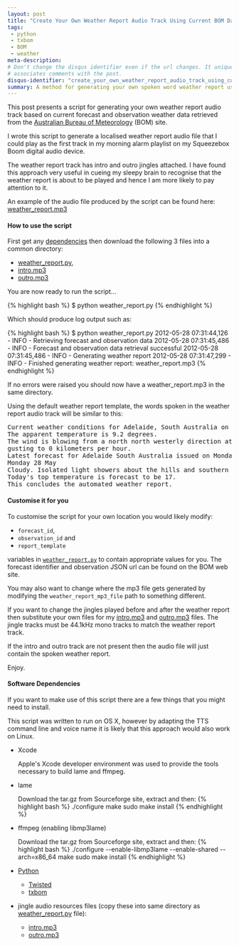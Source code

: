 ```yaml
---
layout: post
title: "Create Your Own Weather Report Audio Track Using Current BOM Data"
tags:
 - python
 - txbom
 - BOM
 - weather
meta-description: 
# Don't change the disqus identifier even if the url changes. It uniquely
# associates comments with the post.
disqus-identifier: "create_your_own_weather_report_audio_track_using_current_bom_data"
summary: A method for generating your own spoken word weather report using data from the Australian BoM
---
```


<!-- excerpt start -->
This post presents a script for generating your own weather report audio
track based on current forecast and observation weather data retrieved 
from the [Australian Bureau of Meteorology](http://www.bom.gov.au/) (BOM) site.
<!-- excerpt end -->

I wrote this script to generate a localised weather report audio file 
that I could play as the first track in my morning alarm playlist on my Squeezebox 
Boom digital audio device.

The weather report track has intro and outro jingles attached. I have 
found this approach very useful in cueing my sleepy brain to recognise that the 
weather report is about to be played and hence I am more likely to pay attention
to it.

An example of the audio file produced by the script can be found here: [weather_report.mp3](/resources/weather_report.mp3)

<script src="https://gist.github.com/2819315.js"> </script>

#### How to use the script

First get any [dependencies](#deps) then download the following 3 files into a common directory:

  - [weather_report.py](https://gist.github.com/2819315), 
  - [intro.mp3](/resources/intro.mp3)
  - [outro.mp3](/resources/outro.mp3)

You are now ready to run the script...

  {% highlight bash %}
  $ python weather_report.py
  {% endhighlight %}
  
Which should produce log output such as:

  {% highlight bash %}
  $ python weather_report.py
  2012-05-28 07:31:44,126 - INFO - Retrieving forecast and observation data
  2012-05-28 07:31:45,486 - INFO - Forecast and observation data retrieval successful
  2012-05-28 07:31:45,486 - INFO - Generating weather report
  2012-05-28 07:31:47,299 - INFO - Finished generating weather report: weather_report.mp3
  {% endhighlight %}

If no errors were raised you should now have a weather_report.mp3 in the same directory.

Using the default weather report template, the words spoken in the weather report audio track will be similar to this:

<pre>
Current weather conditions for Adelaide, South Australia on Monday 28 May 2012 at 07:30am.
The apparent temperature is 9.2 degrees.
The wind is blowing from a north north westerly direction at 0 kilometers per hour, 
gusting to 0 kilometers per hour.
Latest forecast for Adelaide South Australia issued on Monday 28 May 2012 at 5:20 am.
Monday 28 May
Cloudy. Isolated light showers about the hills and southern suburbs this morning. Winds south to southeasterly and light.
Today's top temperature is forecast to be 17.
This concludes the automated weather report.
</pre>

<code></code>
#### Customise it for you

To customise the script for your own location you would likely modify: 

  - <code>forecast_id</code>, 
  - <code>observation_id</code> and 
  - <code>report_template</code> 

variables in <code>[weather_report.py](https://gist.github.com/2819315)</code> to contain 
appropriate values for you. The forecast identifier and observation JSON url can be found 
on the BOM web site. 

You may also want to change where the mp3 file gets generated by modifying the
<code>weather_report_mp3_file</code> path to something different.

If you want to change the jingles played before and after the weather report
then substitute your own files for my [intro.mp3](/resources/intro.mp3) and 
[outro.mp3](/resources/outro.mp3) files. The jingle tracks must be 44.1kHz 
mono tracks to match the weather report track.

If the intro and outro track are not present then the audio file will just contain
the spoken weather report.

Enjoy.


<code></code>
#### <a id="deps"></a>Software Dependencies

If you want to make use of this script there are a few things that you might need
to install.

This script was written to run on OS X, however by adapting the TTS command line
and voice name it is likely that this approach would also work on Linux.


* Xcode

  Apple's Xcode developer environment was used to provide the tools necessary to build lame and ffmpeg.

* lame

  Download the tar.gz from Sourceforge site, extract and then:
  {% highlight bash %}
  ./configure
  make
  sudo make install
  {% endhighlight %}
  
* ffmpeg (enabling libmp3lame)

  Download the tar.gz from Sourceforge site, extract and then:
  {% highlight bash %}
  ./configure --enable-libmp3lame --enable-shared --arch=x86_64
  make
  sudo make install
  {% endhighlight %}
  
* [Python](http://python.org/)
  
  - [Twisted](http://twistedmatrix.com/)
  - [txbom](https://github.com/claws/txBOM)
 
* jingle audio resources files (copy these into same directory as [weather_report.py](https://gist.github.com/2819315) file):
  
  - [intro.mp3](/resources/intro.mp3)
  - [outro.mp3](/resources/outro.mp3)




